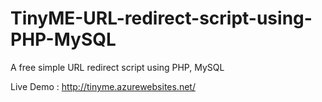 TinyME-URL-redirect-script-using-PHP-MySQL
==========================================

A free simple URL redirect script using PHP, MySQL

Live Demo : http://tinyme.azurewebsites.net/
